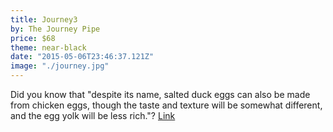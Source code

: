 ```yaml
---
title: Journey3
by: The Journey Pipe
price: $68
theme: near-black
date: "2015-05-06T23:46:37.121Z"
image: "./journey.jpg"
---
```


Did you know that "despite its name, salted duck eggs can also be made from
chicken eggs, though the taste and texture will be somewhat different, and the
egg yolk will be less rich."? [Link](http://en.wikipedia.org/wiki/Salted_duck_egg)
